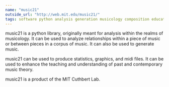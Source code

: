 ```yaml
---
name: "music21"
outside_url: "http://web.mit.edu/music21/"
tags: software python analysis generation musicology composition education theory midi
---
```


music21 is a python library, originally meant for analysis within the realms of musicology.
It can be used to analyze relationships within a piece of music or between pieces in a corpus of music.
It can also be used to generate music.

music21 can be used to produce statistics, graphics, and midi files.
It can be used to enhance the teaching and understanding of past and contemporary music theory.

music21 is a product of the MIT Cuthbert Lab.
